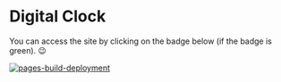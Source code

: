 # Digital Clock

You can access the site by clicking on the badge below (if the badge is green). 😉

[![pages-build-deployment](https://github.com/visnowden/digital_clock/actions/workflows/pages/pages-build-deployment/badge.svg)](https://visnowden.github.io/digital_clock/)

